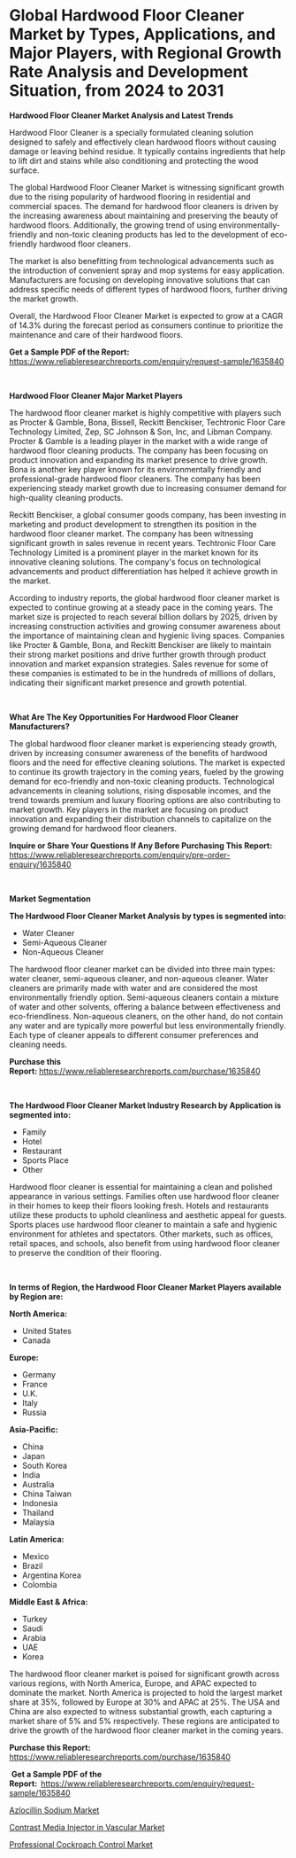 <p><h1>Global Hardwood Floor Cleaner Market by Types, Applications, and Major Players, with Regional Growth Rate Analysis and Development Situation, from 2024 to 2031</h1></p><p><strong>Hardwood Floor Cleaner Market Analysis and Latest Trends</strong></p>
<p><p>Hardwood Floor Cleaner is a specially formulated cleaning solution designed to safely and effectively clean hardwood floors without causing damage or leaving behind residue. It typically contains ingredients that help to lift dirt and stains while also conditioning and protecting the wood surface.</p><p>The global Hardwood Floor Cleaner Market is witnessing significant growth due to the rising popularity of hardwood flooring in residential and commercial spaces. The demand for hardwood floor cleaners is driven by the increasing awareness about maintaining and preserving the beauty of hardwood floors. Additionally, the growing trend of using environmentally-friendly and non-toxic cleaning products has led to the development of eco-friendly hardwood floor cleaners.</p><p>The market is also benefitting from technological advancements such as the introduction of convenient spray and mop systems for easy application. Manufacturers are focusing on developing innovative solutions that can address specific needs of different types of hardwood floors, further driving the market growth.</p><p>Overall, the Hardwood Floor Cleaner Market is expected to grow at a CAGR of 14.3% during the forecast period as consumers continue to prioritize the maintenance and care of their hardwood floors.</p></p>
<p><strong>Get a Sample PDF of the Report:&nbsp;</strong> <a href="https://www.reliableresearchreports.com/enquiry/request-sample/1635840">https://www.reliableresearchreports.com/enquiry/request-sample/1635840</a></p>
<p>&nbsp;</p>
<p><strong>Hardwood Floor Cleaner Major Market Players</strong></p>
<p><p>The hardwood floor cleaner market is highly competitive with players such as Procter & Gamble, Bona, Bissell, Reckitt Benckiser, Techtronic Floor Care Technology Limited, Zep, SC Johnson & Son, Inc, and Libman Company. Procter & Gamble is a leading player in the market with a wide range of hardwood floor cleaning products. The company has been focusing on product innovation and expanding its market presence to drive growth. Bona is another key player known for its environmentally friendly and professional-grade hardwood floor cleaners. The company has been experiencing steady market growth due to increasing consumer demand for high-quality cleaning products.</p><p>Reckitt Benckiser, a global consumer goods company, has been investing in marketing and product development to strengthen its position in the hardwood floor cleaner market. The company has been witnessing significant growth in sales revenue in recent years. Techtronic Floor Care Technology Limited is a prominent player in the market known for its innovative cleaning solutions. The company's focus on technological advancements and product differentiation has helped it achieve growth in the market.</p><p>According to industry reports, the global hardwood floor cleaner market is expected to continue growing at a steady pace in the coming years. The market size is projected to reach several billion dollars by 2025, driven by increasing construction activities and growing consumer awareness about the importance of maintaining clean and hygienic living spaces. Companies like Procter & Gamble, Bona, and Reckitt Benckiser are likely to maintain their strong market positions and drive further growth through product innovation and market expansion strategies. Sales revenue for some of these companies is estimated to be in the hundreds of millions of dollars, indicating their significant market presence and growth potential.</p></p>
<p>&nbsp;</p>
<p><strong>What Are The Key Opportunities For Hardwood Floor Cleaner Manufacturers?</strong></p>
<p><p>The global hardwood floor cleaner market is experiencing steady growth, driven by increasing consumer awareness of the benefits of hardwood floors and the need for effective cleaning solutions. The market is expected to continue its growth trajectory in the coming years, fueled by the growing demand for eco-friendly and non-toxic cleaning products. Technological advancements in cleaning solutions, rising disposable incomes, and the trend towards premium and luxury flooring options are also contributing to market growth. Key players in the market are focusing on product innovation and expanding their distribution channels to capitalize on the growing demand for hardwood floor cleaners.</p></p>
<p><strong>Inquire or Share Your Questions If Any Before Purchasing This Report:</strong> <a href="https://www.reliableresearchreports.com/enquiry/pre-order-enquiry/1635840">https://www.reliableresearchreports.com/enquiry/pre-order-enquiry/1635840</a></p>
<p>&nbsp;</p>
<p><strong>Market Segmentation</strong></p>
<p><strong>The Hardwood Floor Cleaner Market Analysis by types is segmented into:</strong></p>
<p><ul><li>Water Cleaner</li><li>Semi-Aqueous Cleaner</li><li>Non-Aqueous Cleaner</li></ul></p>
<p><p>The hardwood floor cleaner market can be divided into three main types: water cleaner, semi-aqueous cleaner, and non-aqueous cleaner. Water cleaners are primarily made with water and are considered the most environmentally friendly option. Semi-aqueous cleaners contain a mixture of water and other solvents, offering a balance between effectiveness and eco-friendliness. Non-aqueous cleaners, on the other hand, do not contain any water and are typically more powerful but less environmentally friendly. Each type of cleaner appeals to different consumer preferences and cleaning needs.</p></p>
<p><strong>Purchase this Report:&nbsp;</strong><a href="https://www.reliableresearchreports.com/purchase/1635840">https://www.reliableresearchreports.com/purchase/1635840</a></p>
<p>&nbsp;</p>
<p><strong>The Hardwood Floor Cleaner Market Industry Research by Application is segmented into:</strong></p>
<p><ul><li>Family</li><li>Hotel</li><li>Restaurant</li><li>Sports Place</li><li>Other</li></ul></p>
<p><p>Hardwood floor cleaner is essential for maintaining a clean and polished appearance in various settings. Families often use hardwood floor cleaner in their homes to keep their floors looking fresh. Hotels and restaurants utilize these products to uphold cleanliness and aesthetic appeal for guests. Sports places use hardwood floor cleaner to maintain a safe and hygienic environment for athletes and spectators. Other markets, such as offices, retail spaces, and schools, also benefit from using hardwood floor cleaner to preserve the condition of their flooring.</p></p>
<p>&nbsp;</p>
<p><strong>In terms of Region, the Hardwood Floor Cleaner Market Players available by Region are:</strong></p>
<p>
    <p> <strong> North America: </strong>
        <ul>
            <li>United States</li>
            <li>Canada</li>
        </ul>
        </p> 
    <p> <strong> Europe: </strong>
        <ul>
            <li>Germany</li>
            <li>France</li>
            <li>U.K.</li>
            <li>Italy</li>
            <li>Russia</li>
        </ul>
        </p> 
    <p> <strong> Asia-Pacific: </strong>
        <ul>
            <li>China</li>
            <li>Japan</li>
            <li>South Korea</li>
            <li>India</li>
            <li>Australia</li>
            <li>China Taiwan</li>
            <li>Indonesia</li>
            <li>Thailand</li>
            <li>Malaysia</li>
        </ul>
        </p> 
    <p> <strong> Latin America: </strong>
        <ul>
            <li>Mexico</li>
            <li>Brazil</li>
            <li>Argentina Korea</li>
            <li>Colombia</li>
        </ul>
        </p> 
    <p> <strong> Middle East & Africa: </strong>
        <ul>
            <li>Turkey</li>
            <li>Saudi</li>
            <li>Arabia</li>
            <li>UAE</li>
            <li>Korea</li>
        </ul>
    </p>
    </p>
<p><p>The hardwood floor cleaner market is poised for significant growth across various regions, with North America, Europe, and APAC expected to dominate the market. North America is projected to hold the largest market share at 35%, followed by Europe at 30% and APAC at 25%. The USA and China are also expected to witness substantial growth, each capturing a market share of 5% and 5% respectively. These regions are anticipated to drive the growth of the hardwood floor cleaner market in the coming years.</p></p>
<p><strong>Purchase this Report: </strong><a href="https://www.reliableresearchreports.com/purchase/1635840">https://www.reliableresearchreports.com/purchase/1635840</a></p>
<p>&nbsp;<strong>Get a Sample PDF of the Report:&nbsp;&nbsp;</strong><a href="https://www.reliableresearchreports.com/enquiry/request-sample/1635840">https://www.reliableresearchreports.com/enquiry/request-sample/1635840</a></p>
<p><strong></strong></p>
<p><p><a href="https://view.publitas.com/reportprime-1/azlocillin-sodium-market-size-growth-outlook-from-2023-to-2030-projecting-at-markets-trends-analysis-by-application-regional-outlook-and-revenue/">Azlocillin Sodium Market</a></p><p><a href="https://view.publitas.com/reportprime-1/contrast-media-injector-in-vascular-market-size-furnishes-valuable-information-encompassing-market-share-market-trends-and-projections-spanning-from-2023-to-2030/">Contrast Media Injector in Vascular Market</a></p><p><a href="https://view.publitas.com/reportprime-1/professional-cockroach-control-market-size-share-trends-analysis-report-by-material-by-type-by-end-user-by-region-and-segment-forecasts-2023-2030/">Professional Cockroach Control Market</a></p></p>